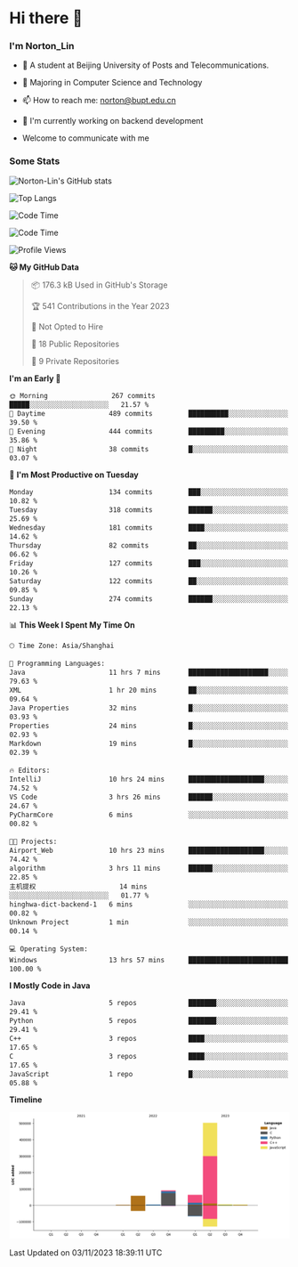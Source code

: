 
# Hi there 👋

### I'm Norton_Lin
- 🏫 A student at Beijing University of Posts and Telecommunications.
- 🌱 Majoring in Computer Science and Technology
- 📫 How to reach me: norton@bupt.edu.cn
- 🌱 I'm currently working on backend development

- Welcome to communicate with me

### Some Stats
![Norton-Lin's GitHub stats](https://github-readme-stats.vercel.app/api?username=Norton-Lin&count_private=true&show_icons=true&theme=radical)

![Top Langs](https://github-readme-stats.vercel.app/api/top-langs/?username=Norton-Lin&langs_count=10&layout=compact)

![Code Time](https://github-readme-stats.vercel.app/api/wakatime?username=Norton_Lin)

<!--START_SECTION:waka-->
![Code Time](http://img.shields.io/badge/Code%20Time-401%20hrs%2057%20mins-blue)

![Profile Views](http://img.shields.io/badge/Profile%20Views-0-blue)

**🐱 My GitHub Data** 

> 📦 176.3 kB Used in GitHub's Storage 
 > 
> 🏆 541 Contributions in the Year 2023
 > 
> 🚫 Not Opted to Hire
 > 
> 📜 18 Public Repositories 
 > 
> 🔑 9 Private Repositories 
 > 
**I'm an Early 🐤** 

```text
🌞 Morning                267 commits         █████░░░░░░░░░░░░░░░░░░░░   21.57 % 
🌆 Daytime                489 commits         ██████████░░░░░░░░░░░░░░░   39.50 % 
🌃 Evening                444 commits         █████████░░░░░░░░░░░░░░░░   35.86 % 
🌙 Night                  38 commits          █░░░░░░░░░░░░░░░░░░░░░░░░   03.07 % 
```
📅 **I'm Most Productive on Tuesday** 

```text
Monday                   134 commits         ███░░░░░░░░░░░░░░░░░░░░░░   10.82 % 
Tuesday                  318 commits         ██████░░░░░░░░░░░░░░░░░░░   25.69 % 
Wednesday                181 commits         ████░░░░░░░░░░░░░░░░░░░░░   14.62 % 
Thursday                 82 commits          ██░░░░░░░░░░░░░░░░░░░░░░░   06.62 % 
Friday                   127 commits         ███░░░░░░░░░░░░░░░░░░░░░░   10.26 % 
Saturday                 122 commits         ██░░░░░░░░░░░░░░░░░░░░░░░   09.85 % 
Sunday                   274 commits         ██████░░░░░░░░░░░░░░░░░░░   22.13 % 
```


📊 **This Week I Spent My Time On** 

```text
🕑︎ Time Zone: Asia/Shanghai

💬 Programming Languages: 
Java                     11 hrs 7 mins       ████████████████████░░░░░   79.63 % 
XML                      1 hr 20 mins        ██░░░░░░░░░░░░░░░░░░░░░░░   09.64 % 
Java Properties          32 mins             █░░░░░░░░░░░░░░░░░░░░░░░░   03.93 % 
Properties               24 mins             █░░░░░░░░░░░░░░░░░░░░░░░░   02.93 % 
Markdown                 19 mins             █░░░░░░░░░░░░░░░░░░░░░░░░   02.39 % 

🔥 Editors: 
IntelliJ                 10 hrs 24 mins      ███████████████████░░░░░░   74.52 % 
VS Code                  3 hrs 26 mins       ██████░░░░░░░░░░░░░░░░░░░   24.67 % 
PyCharmCore              6 mins              ░░░░░░░░░░░░░░░░░░░░░░░░░   00.82 % 

🐱‍💻 Projects: 
Airport_Web              10 hrs 23 mins      ███████████████████░░░░░░   74.42 % 
algorithm                3 hrs 11 mins       ██████░░░░░░░░░░░░░░░░░░░   22.85 % 
主机提权                     14 mins             ░░░░░░░░░░░░░░░░░░░░░░░░░   01.77 % 
hinghwa-dict-backend-1   6 mins              ░░░░░░░░░░░░░░░░░░░░░░░░░   00.82 % 
Unknown Project          1 min               ░░░░░░░░░░░░░░░░░░░░░░░░░   00.14 % 

💻 Operating System: 
Windows                  13 hrs 57 mins      █████████████████████████   100.00 % 
```

**I Mostly Code in Java** 

```text
Java                     5 repos             ███████░░░░░░░░░░░░░░░░░░   29.41 % 
Python                   5 repos             ███████░░░░░░░░░░░░░░░░░░   29.41 % 
C++                      3 repos             ████░░░░░░░░░░░░░░░░░░░░░   17.65 % 
C                        3 repos             ████░░░░░░░░░░░░░░░░░░░░░   17.65 % 
JavaScript               1 repo              █░░░░░░░░░░░░░░░░░░░░░░░░   05.88 % 
```



**Timeline**

![Lines of Code chart](https://raw.githubusercontent.com/Norton-Lin/Norton-Lin/main/assets/bar_graph.png)


 Last Updated on 03/11/2023 18:39:11 UTC
<!--END_SECTION:waka-->
